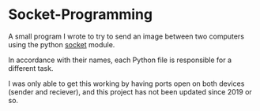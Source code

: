 # Socket-Programming
A small program I wrote to try to send an image between two computers using the python [socket](https://docs.python.org/3/library/socket.html) module.

In accordance with their names, each Python file is responsible for a different task.

I was only able to get this working by having ports open on both devices (sender and reciever), and this project has not been updated since 2019 or so.
